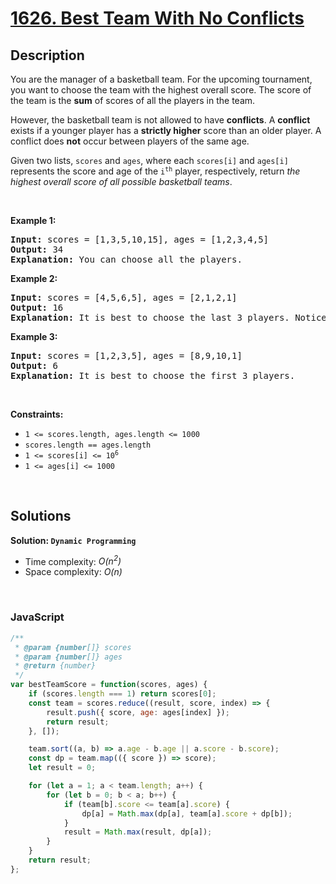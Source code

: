 # [1626. Best Team With No Conflicts](https://leetcode.com/problems/best-team-with-no-conflicts)

## Description

<div class="xFUwe" data-track-load="description_content"><p>You are the manager of a basketball team. For the upcoming tournament, you want to choose the team with the highest overall score. The score of the team is the <strong>sum</strong> of scores of all the players in the team.</p>

<p>However, the basketball team is not allowed to have <strong>conflicts</strong>. A <strong>conflict</strong> exists if a younger player has a <strong>strictly higher</strong> score than an older player. A conflict does <strong>not</strong> occur between players of the same age.</p>

<p>Given two lists, <code>scores</code> and <code>ages</code>, where each <code>scores[i]</code> and <code>ages[i]</code> represents the score and age of the <code>i<sup>th</sup></code> player, respectively, return <em>the highest overall score of all possible basketball teams</em>.</p>

<p>&nbsp;</p>
<p><strong class="example">Example 1:</strong></p>

<pre><strong>Input:</strong> scores = [1,3,5,10,15], ages = [1,2,3,4,5]
<strong>Output:</strong> 34
<strong>Explanation:</strong>&nbsp;You can choose all the players.
</pre>

<p><strong class="example">Example 2:</strong></p>

<pre><strong>Input:</strong> scores = [4,5,6,5], ages = [2,1,2,1]
<strong>Output:</strong> 16
<strong>Explanation:</strong>&nbsp;It is best to choose the last 3 players. Notice that you are allowed to choose multiple people of the same age.
</pre>

<p><strong class="example">Example 3:</strong></p>

<pre><strong>Input:</strong> scores = [1,2,3,5], ages = [8,9,10,1]
<strong>Output:</strong> 6
<strong>Explanation:</strong>&nbsp;It is best to choose the first 3 players. 
</pre>

<p>&nbsp;</p>
<p><strong>Constraints:</strong></p>

<ul>
	<li><code>1 &lt;= scores.length, ages.length &lt;= 1000</code></li>
	<li><code>scores.length == ages.length</code></li>
	<li><code>1 &lt;= scores[i] &lt;= 10<sup>6</sup></code></li>
	<li><code>1 &lt;= ages[i] &lt;= 1000</code></li>
</ul>
</div>

<p>&nbsp;</p>

## Solutions

**Solution: `Dynamic Programming`**
- Time complexity: <em>O(n<sup>2</sup>)</em>
- Space complexity: <em>O(n)</em>

<p>&nbsp;</p>

### **JavaScript**

```js
/**
 * @param {number[]} scores
 * @param {number[]} ages
 * @return {number}
 */
var bestTeamScore = function(scores, ages) {
    if (scores.length === 1) return scores[0];
    const team = scores.reduce((result, score, index) => {
        result.push({ score, age: ages[index] });
        return result;
    }, []);

    team.sort((a, b) => a.age - b.age || a.score - b.score);
    const dp = team.map(({ score }) => score);
    let result = 0;

    for (let a = 1; a < team.length; a++) {
        for (let b = 0; b < a; b++) {
            if (team[b].score <= team[a].score) {
                dp[a] = Math.max(dp[a], team[a].score + dp[b]);
            }
            result = Math.max(result, dp[a]);
        }
    }
    return result;
};
```

